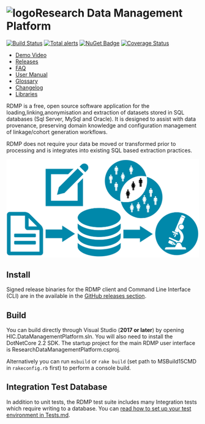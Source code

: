 # ![logo](./Application/ResearchDataManagementPlatform/Icon/mainsmall.png)Research Data Management Platform

[![Build Status](https://travis-ci.org/HicServices/RDMP.svg?branch=master)](https://travis-ci.org/HicServices/RDMP) [![Total alerts](https://img.shields.io/lgtm/alerts/g/HicServices/RDMP.svg?logo=lgtm&logoWidth=18)](https://lgtm.com/projects/g/HicServices/RDMP/alerts/) [![NuGet Badge](https://buildstats.info/nuget/HIC.RDMP.Plugin)](https://buildstats.info/nuget/HIC.RDMP.Plugin) [![Coverage Status](https://coveralls.io/repos/github/HicServices/RDMP/badge.svg?branch=develop)](https://coveralls.io/github/HicServices/RDMP?branch=develop)

- [Demo Video](https://www.youtube.com/watch?v=Fgi9-Sdup-Y)
- [Releases](https://github.com/HicServices/RDMP/releases)
- [FAQ](Documentation/CodeTutorials/FAQ.md)
- [User Manual](https://github.com/HicServices/RDMP/raw/master/Documentation/UserManual.docx)
- [Glossary](./Documentation/CodeTutorials/Glossary.md)
- [Changelog](./CHANGELOG.md)
- [Libraries](./Documentation/CodeTutorials/Packages.md)

RDMP is a free, open source software application for the loading,linking,anonymisation and extraction of datasets stored in SQL databases (Sql Server, MySql and Oracle).  It is designed to assist with data provenance, preserving domain knowledge and configuration management of linkage/cohort generation workflows.

RDMP does not require your data be moved or transformed prior to processing and is integrates into existing SQL based extraction practices.

![image](./Application/ResearchDataManagementPlatform/Icon/RdmpFlow.svg?sanitize=true)

## Install

Signed release binaries for the RDMP client and Command Line Interface (CLI) are in the available in the [GitHub releases section](https://github.com/HicServices/RDMP/releases).

## Build

You can build directly through Visual Studio (**2017 or later**) by opening HIC.DataManagementPlatform.sln.  You will also need to install the DotNetCore 2.2 SDK.  The startup project for the main RDMP user interface is ResearchDataManagementPlatform.csproj.

Alternatively you can run `msbuild` or `rake build` (set path to MSBuild15CMD in `rakeconfig.rb` first) to perform a console build.

## Integration Test Database
In addition to unit tests, the RDMP test suite includes many Integration tests which require writing to a database.  You can [read how to set up your test environment in Tests.md](Documentation/CodeTutorials/Tests.md).

